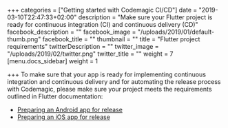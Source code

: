 +++
categories = ["Getting started with Codemagic CI/CD"]
date = "2019-03-10T22:47:33+02:00"
description = "Make sure your Flutter project is ready for continuous integration (CI) and continuous delivery (CD)"
facebook_description = ""
facebook_image = "/uploads/2019/01/default-thumb.png"
facebook_title = ""
thumbnail = ""
title = "Flutter project requirements"
twitterDescription = ""
twitter_image = "/uploads/2019/02/twitter.png"
twitter_title = ""
weight = 7
[menu.docs_sidebar]
weight = 1

+++
To make sure that your app is ready for implementing continuous integration and continuous delivery and for automating the release process with Codemagic, please make sure your project meets the requirements outlined in Flutter documentation:

* [Preparing an Android app for release](https://flutter.io/docs/deployment/android)
* [Preparing an iOS app for release](https://flutter.io/docs/deployment/ios)
